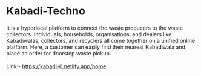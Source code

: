 # Kabadi-Techno
It is a hyperlocal platform to connect the waste producers to the waste collectors. Individuals, households, organisations, and dealers like Kabadiwalas, collectors, and recyclers all come together on a unified online platform. Here, a customer can easily find their nearest Kabadiwala and place an order for doorstep waste pickup.
<br>
<br>
Link:- https://kabadi-0.netlify.app/home
